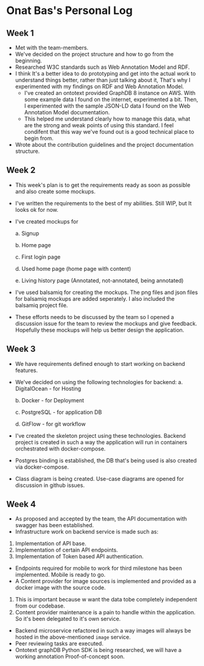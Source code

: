 # Onat Bas's Personal Log

## Week 1

- Met with the team-members. 
- We've decided on the project structure and how to go from the beginning.
- Researched W3C standards such as Web Annotation Model and RDF.
- I think It's a better idea to do prototyping and get into the actual
work to understand things better, rather than just talking about it, That's why
I experimented with my findings on RDF and Web Annotation Model.
  - I've created an ontotext provided GraphDB 8 instance on AWS. With some example
data I found on the internet, experimented a bit. Then, I experimented with the sample
JSON-LD data I found on the Web Annotation Model documentation. 
  - This helped me understand clearly how to manage this data, what are the strong
and weak points of using this standard. I feel condifent that this way we've found
out is a good technical place to begin from.
- Wrote about the contribution guidelines and the project documentation structure.


## Week 2

- This week's plan is to get the requirements ready as soon as possible and also create some mockups.
- I've written the requirements to the best of my abilities. Still WIP, but It looks ok for now.
- I've created mockups for 

   a. Signup

   b. Home page

   c. First login page

   d. Used home page (home page with content)

   e. Living history page (Annotated, not-annotated, being annotated)
- I've used balsamiq for creating the mockups. The png files and json files for balsamiq mockups are 
added seperately. I also included the balsamiq project file.
- These efforts needs to be discussed by the team so I opened a discussion issue for the team to review
the mockups and give feedback. Hopefully these mockups will help us better design the application.


## Week 3

- We have requirements defined enough to start working on backend features.
- We've decided on using the following technologies for backend:
	a. DigitalOcean - for Hosting

	b. Docker - for Deployment

	c. PostgreSQL - for application DB

	d. GitFlow - for git workflow

- I've created the skeleton project using these technologies. Backend project is created in such a
way the application will run in containers orchestrated with docker-compose. 
- Postgres binding is established, the DB that's being used is also created via docker-compose. 
- Class diagram is being created. Use-case diagrams are opened for discussion in github issues.

## Week 4

- As proposed and accepted by the team, the API documentation with swagger has been established.
- Infrastructure work on backend service is made such as:
1. Implementation of API base.
2. Implementation of certain API endpoints.
3. Implementation of Token based API authentication. 
- Endpoints required for mobile to work for third milestone has been implemented. Mobile is ready to go.
- A Content provider for image sources is implemented and provided as a docker image with the source code. 
1. This is important because w want the data tobe completely independent from our codebase. 
2. Content provider maintenance is a pain to handle within the application. So it's been delegated to it's own service.
- Backend microservice refactored in such a way images will always be hosted in the above-mentioned `image` service.
- Peer reviewing tasks are executed.
- Ontotext graphDB Python SDK is being researched, we will have a working annotation Proof-of-concept soon.
